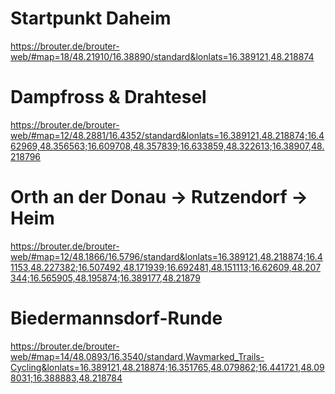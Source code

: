 # Startpunkt Daheim
https://brouter.de/brouter-web/#map=18/48.21910/16.38890/standard&lonlats=16.389121,48.218874

# Dampfross & Drahtesel

https://brouter.de/brouter-web/#map=12/48.2881/16.4352/standard&lonlats=16.389121,48.218874;16.462969,48.356563;16.609708,48.357839;16.633859,48.322613;16.38907,48.218796

# Orth an der Donau -> Rutzendorf -> Heim

https://brouter.de/brouter-web/#map=12/48.1866/16.5796/standard&lonlats=16.389121,48.218874;16.41153,48.227382;16.507492,48.171939;16.692481,48.151113;16.62609,48.207344;16.565905,48.195874;16.389177,48.21879

# Biedermannsdorf-Runde

https://brouter.de/brouter-web/#map=14/48.0893/16.3540/standard,Waymarked_Trails-Cycling&lonlats=16.389121,48.218874;16.351765,48.079862;16.441721,48.098031;16.388883,48.218784